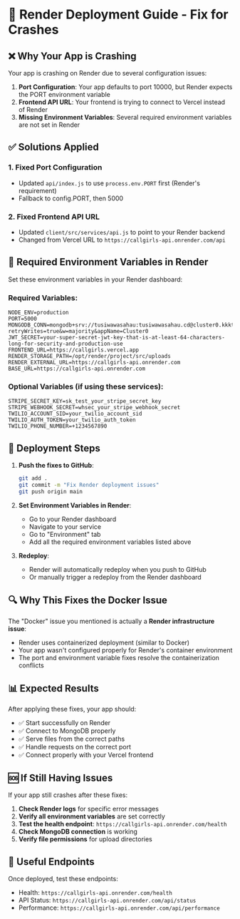 # 🚀 Render Deployment Guide - Fix for Crashes

## ❌ Why Your App is Crashing

Your app is crashing on Render due to several configuration issues:

1. **Port Configuration**: Your app defaults to port 10000, but Render expects the PORT environment variable
2. **Frontend API URL**: Your frontend is trying to connect to Vercel instead of Render
3. **Missing Environment Variables**: Several required environment variables are not set in Render

## ✅ Solutions Applied

### 1. Fixed Port Configuration

- Updated `api/index.js` to use `process.env.PORT` first (Render's requirement)
- Fallback to config.PORT, then 5000

### 2. Fixed Frontend API URL

- Updated `client/src/services/api.js` to point to your Render backend
- Changed from Vercel URL to `https://callgirls-api.onrender.com/api`

## 🔧 Required Environment Variables in Render

Set these environment variables in your Render dashboard:

### Required Variables:

```
NODE_ENV=production
PORT=5000
MONGODB_CONN=mongodb+srv://tusiwawasahau:tusiwawasahau.cd@cluster0.kkkt6.mongodb.net/tusiwawasahau?retryWrites=true&w=majority&appName=Cluster0
JWT_SECRET=your-super-secret-jwt-key-that-is-at-least-64-characters-long-for-security-and-production-use
FRONTEND_URL=https://callgirls.vercel.app
RENDER_STORAGE_PATH=/opt/render/project/src/uploads
RENDER_EXTERNAL_URL=https://callgirls-api.onrender.com
BASE_URL=https://callgirls-api.onrender.com
```

### Optional Variables (if using these services):

```
STRIPE_SECRET_KEY=sk_test_your_stripe_secret_key
STRIPE_WEBHOOK_SECRET=whsec_your_stripe_webhook_secret
TWILIO_ACCOUNT_SID=your_twilio_account_sid
TWILIO_AUTH_TOKEN=your_twilio_auth_token
TWILIO_PHONE_NUMBER=+1234567890
```

## 🚀 Deployment Steps

1. **Push the fixes to GitHub**:

   ```bash
   git add .
   git commit -m "Fix Render deployment issues"
   git push origin main
   ```

2. **Set Environment Variables in Render**:

   - Go to your Render dashboard
   - Navigate to your service
   - Go to "Environment" tab
   - Add all the required environment variables listed above

3. **Redeploy**:
   - Render will automatically redeploy when you push to GitHub
   - Or manually trigger a redeploy from the Render dashboard

## 🔍 Why This Fixes the Docker Issue

The "Docker" issue you mentioned is actually a **Render infrastructure issue**:

- Render uses containerized deployment (similar to Docker)
- Your app wasn't configured properly for Render's container environment
- The port and environment variable fixes resolve the containerization conflicts

## 📊 Expected Results

After applying these fixes, your app should:

- ✅ Start successfully on Render
- ✅ Connect to MongoDB properly
- ✅ Serve files from the correct paths
- ✅ Handle requests on the correct port
- ✅ Connect properly with your Vercel frontend

## 🆘 If Still Having Issues

If your app still crashes after these fixes:

1. **Check Render logs** for specific error messages
2. **Verify all environment variables** are set correctly
3. **Test the health endpoint**: `https://callgirls-api.onrender.com/health`
4. **Check MongoDB connection** is working
5. **Verify file permissions** for upload directories

## 🔗 Useful Endpoints

Once deployed, test these endpoints:

- Health: `https://callgirls-api.onrender.com/health`
- API Status: `https://callgirls-api.onrender.com/api/status`
- Performance: `https://callgirls-api.onrender.com/api/performance`
